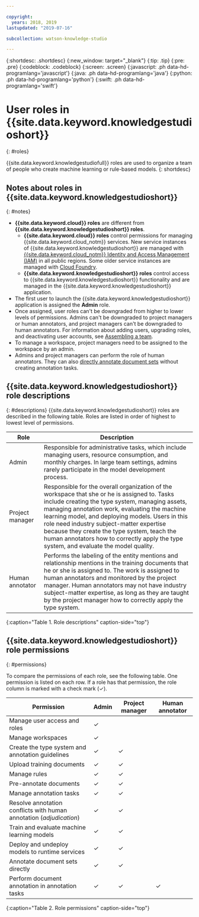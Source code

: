 ```yaml
---

copyright:
  years: 2018, 2019
lastupdated: "2019-07-16"

subcollection: watson-knowledge-studio

---
```


{:shortdesc: .shortdesc}
{:new_window: target="_blank"}
{:tip: .tip}
{:pre: .pre}
{:codeblock: .codeblock}
{:screen: .screen}
{:javascript: .ph data-hd-programlang='javascript'}
{:java: .ph data-hd-programlang='java'}
{:python: .ph data-hd-programlang='python'}
{:swift: .ph data-hd-programlang='swift'}

# User roles in {{site.data.keyword.knowledgestudioshort}}
{: #roles}

{{site.data.keyword.knowledgestudiofull}} roles are used to organize a team of people who create machine learning or rule-based models.
{: shortdesc}

## Notes about roles in {{site.data.keyword.knowledgestudioshort}}
{: #notes}

- **{{site.data.keyword.cloud}} roles** are different from **{{site.data.keyword.knowledgestudioshort}} roles**.
  - **{{site.data.keyword.cloud}} roles** control permissions for managing {{site.data.keyword.cloud_notm}} services. New service instances of {{site.data.keyword.knowledgestudioshort}} are managed with [{{site.data.keyword.cloud_notm}} Identity and Access Management (IAM)](https://cloud.ibm.com/docs/iam/index.html#iamoverview) in all public regions. Some older service instances are managed with [Cloud Foundry](https://cloud.ibm.com/docs/iam/cfaccess.html#cfaccess).
  - **{{site.data.keyword.knowledgestudioshort}} roles** control access to {{site.data.keyword.knowledgestudioshort}} functionality and are managed in the {{site.data.keyword.knowledgestudioshort}} application.
- The first user to launch the {{site.data.keyword.knowledgestudioshort}} application is assigned the **Admin** role.
- Once assigned, user roles can't be downgraded from higher to lower levels of permissions. Admins can't be downgraded to project managers or human annotators, and project managers can't be downgraded to human annotators. For information about adding users, upgrading roles, and deactivating user accounts, see [Assembling a team](/docs/services/watson-knowledge-studio?topic=watson-knowledge-studio-team).
- To manage a workspace, project managers need to be assigned to the workspace by an admin.
- Admins and project managers can perform the role of human annotators. They can also [directly annotate document sets](/docs/services/watson-knowledge-studio?topic=watson-knowledge-studio-annotating-document-sets-directly) without creating annotation tasks.

## {{site.data.keyword.knowledgestudioshort}} role descriptions
{: #descriptions}
{{site.data.keyword.knowledgestudioshort}} roles are described in the following table. Roles are listed in order of highest to lowest level of permissions.

| Role | Description |
|------|-------------|
| Admin | Responsible for administrative tasks, which include managing users, resource consumption, and monthly charges. In large team settings, admins rarely participate in the model development process.
| Project manager | Responsible for the overall organization of the workspace that she or he is assigned to. Tasks include creating the type system, managing assets, managing annotation work, evaluating the machine learning model, and deploying models. Users in this role need industry subject-matter expertise because they create the type system, teach the human annotators how to correctly apply the type system, and evaluate the model quality. |
| Human annotator | Performs the labeling of the entity mentions and relationship mentions in the training documents that he or she is assigned to. The work is assigned to human annotators and monitored by the project manager. Human annotators may not have industry subject-matter expertise, as long as they are taught by the project manager how to correctly apply the type system. |
{:caption="Table 1. Role descriptions" caption-side="top"}

## {{site.data.keyword.knowledgestudioshort}} role permissions
{: #permissions}

To compare the permissions of each role, see the following table. One permission is listed on each row. If a role has that permission, the role column is marked with a check mark (&checkmark;).

| Permission | Admin | Project manager | Human annotator |
|------------|-------|-----------------|-----------------|
| Manage user access and roles | &checkmark; |  |  |
| Manage workspaces | &checkmark; |  |  |
| Create the type system and annotation guidelines | &checkmark; | &checkmark; |  |
| Upload training documents | &checkmark; | &checkmark; |  |
| Manage rules | &checkmark; | &checkmark; |  |
| Pre-annotate documents | &checkmark; | &checkmark; |  |
| Manage annotation tasks | &checkmark; | &checkmark; |  |
| Resolve annotation conflicts with human annotation (*adjudication*) | &checkmark; | &checkmark; |  |
| Train and evaluate machine learning models | &checkmark; | &checkmark; |  |
| Deploy and undeploy models to runtime services | &checkmark; | &checkmark; |  |
| Annotate document sets directly | &checkmark; | &checkmark; | |
| Perform document annotation in annotation tasks | &checkmark; | &checkmark; | &checkmark; |
{:caption="Table 2. Role permissions" caption-side="top"}
